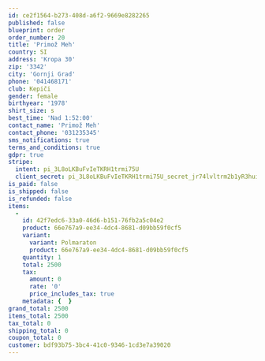 ```yaml
---
id: ce2f1564-b273-408d-a6f2-9669e8282265
published: false
blueprint: order
order_number: 20
title: 'Primož Meh'
country: SI
address: 'Kropa 30'
zip: '3342'
city: 'Gornji Grad'
phone: '041468171'
club: Kepiči
gender: female
birthyear: '1978'
shirt_size: s
best_time: 'Nad 1:52:00'
contact_name: 'Primož Meh'
contact_phone: '031235345'
sms_notifications: true
terms_and_conditions: true
gdpr: true
stripe:
  intent: pi_3L8oLKBuFvIeTKRH1trmi75U
  client_secret: pi_3L8oLKBuFvIeTKRH1trmi75U_secret_jr74lvltrm2b1yR3huil0JKRD
is_paid: false
is_shipped: false
is_refunded: false
items:
  -
    id: 42f7edc6-33a0-46d6-b151-76fb2a5c04e2
    product: 66e767a9-ee34-4dc4-8681-d09bb59f0cf5
    variant:
      variant: Polmaraton
      product: 66e767a9-ee34-4dc4-8681-d09bb59f0cf5
    quantity: 1
    total: 2500
    tax:
      amount: 0
      rate: '0'
      price_includes_tax: true
    metadata: {  }
grand_total: 2500
items_total: 2500
tax_total: 0
shipping_total: 0
coupon_total: 0
customer: bdf93b75-3bc4-41c0-9346-1cd3e7a39020
---
```

